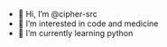 - 👋 Hi, I’m @cipher-src
- 👀 I’m interested in code and medicine
- 🌱 I’m currently learning python



<!---
cipher-src/cipher-src is a ✨ special ✨ repository because its `README.md` (this file) appears on your GitHub profile.
You can click the Preview link to take a look at your changes.
--->
